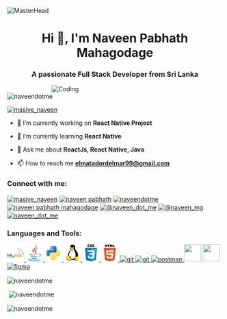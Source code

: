 ![MasterHead](https://github.com/NaveenDotMe/personal-portfolio/image1.gif)
<h1 align="center">Hi 👋, I'm Naveen Pabhath Mahagodage</h1>
<h3 align="center">A passionate Full Stack Developer from Sri Lanka</h3>

<img align="right" alt="Coding" width="400" src="https://gist.github.com/moonheekim0118/bcbbb9c2fd8c477027617a67e0ec812f/raw/2c15614ff01ff7518bcd6da526939644c8324e11/octocat.gif">

<p align="left"> <img src="https://komarev.com/ghpvc/?username=naveendotme&label=Profile%20views&color=0e75b6&style=flat" alt="naveendotme" /> </p>

<p align="left"> <a href="https://twitter.com/masive_naveen" target="blank"><img src="https://img.shields.io/twitter/follow/masive_naveen?logo=twitter&style=for-the-badge" alt="masive_naveen" /></a> </p>

- 🔭 I’m currently working on **React Native Project**

- 🌱 I’m currently learning **React Native**

- 💬 Ask me about **ReactJs, React Native, Java**

- 📫 How to reach me **elmatadordelmar99@gmail.com**

<h3 align="left">Connect with me:</h3>
<p align="left">
<a href="https://twitter.com/masive_naveen" target="blank"><img align="center" src="https://raw.githubusercontent.com/rahuldkjain/github-profile-readme-generator/master/src/images/icons/Social/twitter.svg" alt="masive_naveen" height="30" width="40" /></a>
<a href="https://linkedin.com/in/naveen pabhath" target="blank"><img align="center" src="https://raw.githubusercontent.com/rahuldkjain/github-profile-readme-generator/master/src/images/icons/Social/linked-in-alt.svg" alt="naveen pabhath" height="30" width="40" /></a>
<a href="https://stackoverflow.com/users/naveendotme" target="blank"><img align="center" src="https://raw.githubusercontent.com/rahuldkjain/github-profile-readme-generator/master/src/images/icons/Social/stack-overflow.svg" alt="naveendotme" height="30" width="40" /></a>
<a href="https://fb.com/naveen pabhath mahagodage" target="blank"><img align="center" src="https://raw.githubusercontent.com/rahuldkjain/github-profile-readme-generator/master/src/images/icons/Social/facebook.svg" alt="naveen pabhath mahagodage" height="30" width="40" /></a>
<a href="https://medium.com/@naveen_dot_me" target="blank"><img align="center" src="https://raw.githubusercontent.com/rahuldkjain/github-profile-readme-generator/master/src/images/icons/Social/medium.svg" alt="@naveen_dot_me" height="30" width="40" /></a>
<a href="https://www.hackerrank.com/@naveen_mg" target="blank"><img align="center" src="https://raw.githubusercontent.com/rahuldkjain/github-profile-readme-generator/master/src/images/icons/Social/hackerrank.svg" alt="@naveen_mg" height="30" width="40" /></a>
<a href="https://www.leetcode.com/naveen_dot_me" target="blank"><img align="center" src="https://raw.githubusercontent.com/rahuldkjain/github-profile-readme-generator/master/src/images/icons/Social/leet-code.svg" alt="naveen_dot_me" height="30" width="40" /></a>
</p>

<h3 align="left">Languages and Tools:</h3>
<a href="https://www.mysql.com/" target="_blank"> <img src="https://raw.githubusercontent.com/devicons/devicon/master/icons/mysql/mysql-original-wordmark.svg" alt="mysql" width="40" height="40"/> </a>
<a href="https://www.java.com" target="_blank"> <img src="https://raw.githubusercontent.com/devicons/devicon/master/icons/java/java-original.svg" alt="java" width="40" height="40"/> </a></a></a> 
<a href="https://www.python.org" target="_blank"> <img src="https://raw.githubusercontent.com/devicons/devicon/master/icons/python/python-original.svg" alt="python" width="40" height="40"/> </a>
<a href="https://www.linux.org/" target="_blank"> <img src="https://raw.githubusercontent.com/devicons/devicon/master/icons/linux/linux-original.svg" alt="linux" width="40" height="40"/> </a>
<a href="https://www.w3schools.com/css/" target="_blank"> <img src="https://raw.githubusercontent.com/devicons/devicon/master/icons/css3/css3-original-wordmark.svg" alt="css3" width="40" height="40"/> </a>
<a href="https://www.w3.org/html/" target="_blank"> <img src="https://raw.githubusercontent.com/devicons/devicon/master/icons/html5/html5-original-wordmark.svg" alt="html5" width="40" height="40"/> </a>
<a href="https://git-scm.com/" target="_blank"> <img src="https://www.vectorlogo.zone/logos/git-scm/git-scm-icon.svg" alt="git" width="40" height="40"/> </a>
<a href="https://git-scm.com/" target="_blank"> <img src="https://www.vectorlogo.zone/logos/hibernate/hibernate-icon.svg" alt="git" width="40" height="40"/> </a>
<a href="https://postman.com" target="_blank"> <img src="https://www.vectorlogo.zone/logos/getpostman/getpostman-icon.svg" alt="postman" width="40" height="40"/> </a>
<a href="https://www.jetbrains.com/idea/" target="_blank"> <img src="https://img.icons8.com/color/48/000000/intellij-idea.png" width="40" height="40"/></a>
<a href="https://gluonhq.com/products/scene-builder/" target="_blank"> <img src="https://i2.wp.com/gluonhq.com/wp-content/uploads/2015/02/SceneBuilderLogo.png?fit=781%2C781&ssl=1" width="40" height="40"/></a>
<a href="https://www.figma.com/" target="_blank"> <img src="https://www.vectorlogo.zone/logos/figma/figma-icon.svg" alt="figma" width="40" height="40"/> </a>

<p><img align="center" src="https://github-readme-stats.vercel.app/api/top-langs?username=naveendotme&show_icons=true&locale=en&layout=compact" alt="naveendotme" /></p>

<p>&nbsp;<img align="center" src="https://github-readme-stats.vercel.app/api?username=naveendotme&show_icons=true&locale=en" alt="naveendotme" /></p>

<p><img align="center" src="https://github-readme-streak-stats.herokuapp.com/?user=naveendotme&" alt="naveendotme" /></p>


